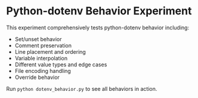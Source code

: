 # Python-dotenv Behavior Experiment

This experiment comprehensively tests python-dotenv behavior including:
- Set/unset behavior
- Comment preservation
- Line placement and ordering
- Variable interpolation
- Different value types and edge cases
- File encoding handling
- Override behavior

Run `python dotenv_behavior.py` to see all behaviors in action.